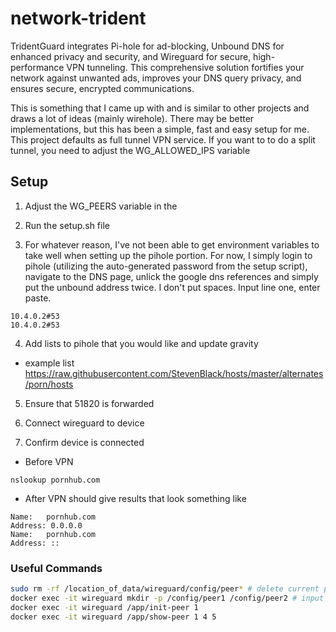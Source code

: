 # network-trident
TridentGuard integrates Pi-hole for ad-blocking, Unbound DNS for enhanced privacy and security, and Wireguard for secure, high-performance VPN tunneling. This comprehensive solution fortifies your network against unwanted ads, improves your DNS query privacy, and ensures secure, encrypted communications.

This is something that I came up with and is similar to other projects and draws a lot of ideas (mainly wirehole). There may be better implementations, but this has been a simple, fast and easy setup for me. This project defaults as full tunnel VPN service. If you want to to do a split tunnel, you need to adjust the WG_ALLOWED_IPS variable

## Setup
1) Adjust the WG_PEERS variable in the 

2) Run the setup.sh file

3) For whatever reason, I've not been able to get environment variables to take well when setting up the pihole portion. For now, I simply login to pihole (utilizing the auto-generated password from the setup script), navigate to the DNS page, unlick the google dns references and simply put the unbound address twice. I don't put spaces. Input line one, enter paste.

```log
10.4.0.2#53
10.4.0.2#53
```

4) Add lists to pihole that you would like and update gravity
* example list     https://raw.githubusercontent.com/StevenBlack/hosts/master/alternates/porn/hosts

5) Ensure that 51820 is forwarded

6) Connect wireguard to device

7) Confirm device is connected
* Before VPN
```
nslookup pornhub.com
```
* After VPN should give results that look something like 
```
Name:	pornhub.com
Address: 0.0.0.0
Name:	pornhub.com
Address: ::
```




### Useful Commands
```sh
sudo rm -rf /location_of_data/wireguard/config/peer* # delete current peer configs to recreate
docker exec -it wireguard mkdir -p /config/peer1 /config/peer2 # input amount of number of course
docker exec -it wireguard /app/init-peer 1
docker exec -it wireguard /app/show-peer 1 4 5 
```
